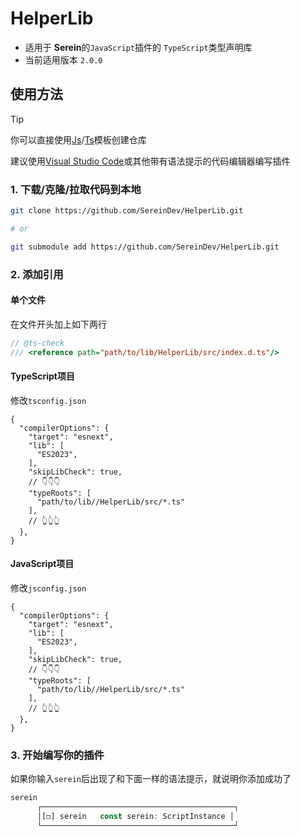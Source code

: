 # HelperLib

- 适用于 **Serein**的`JavaScript`插件的 `TypeScript`类型声明库
- 当前适用版本 `2.0.0`

## 使用方法

>[!TIP]
>你可以直接使用[Js](https://github.com/new?template_name=template-js&template_owner=SereinCommunity)/[Ts](https://github.com/new?template_name=template-ts&template_owner=SereinCommunity)模板创建仓库

建议使用[Visual Studio Code](https://code.visualstudio.com/)或其他带有语法提示的代码编辑器编写插件

### 1. 下载/克隆/拉取代码到本地

```sh
git clone https://github.com/SereinDev/HelperLib.git

# or

git submodule add https://github.com/SereinDev/HelperLib.git
```

### 2. 添加引用

#### 单个文件

在文件开头加上如下两行

```ts
// @ts-check
/// <reference path="path/to/lib/HelperLib/src/index.d.ts"/>
```

#### TypeScript项目

修改`tsconfig.json`

```jsonc
{
  "compilerOptions": {
    "target": "esnext",
    "lib": [
      "ES2023",
    ],
    "skipLibCheck": true,
    // 👇👇👇
    "typeRoots": [
      "path/to/lib//HelperLib/src/*.ts"
    ],
    // 👆👆👆
  },
}
```

#### JavaScript项目

修改`jsconfig.json`

```jsonc
{
  "compilerOptions": {
    "target": "esnext",
    "lib": [
      "ES2023",
    ],
    "skipLibCheck": true,
    // 👇👇👇
    "typeRoots": [
      "path/to/lib//HelperLib/src/*.ts"
    ],
    // 👆👆👆
  },
}
```

### 3. 开始编写你的插件

如果你输入`serein`后出现了和下面一样的语法提示，就说明你添加成功了

```ts
serein
      ┌───────────────────────────────────────────┐
      │[◻] serein   const serein: ScriptInstance │ 
      └───────────────────────────────────────────┘
```
